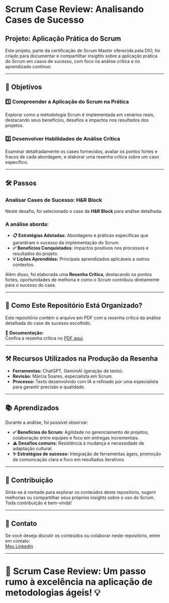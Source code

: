 # **Scrum Case Review: Analisando Cases de Sucesso**  

## Projeto: Aplicação Prática do Scrum
Este projeto, parte da certificação de Scrum Master oferecida pela DIO, foi criado para documentar e compartilhar insights sobre a aplicação prática do Scrum em casos de sucesso, com foco na análise crítica e no aprendizado contínuo.

---

## 📌 **Objetivos**  
### 1️⃣ **Compreender a Aplicação do Scrum na Prática**  
Explorar como a metodologia Scrum é implementada em cenários reais, destacando seus benefícios, desafios e impactos nos resultados dos projetos.  

### 2️⃣ **Desenvolver Habilidades de Análise Crítica**  
Examinar detalhadamente os cases fornecidos, avaliar os pontos fortes e fracos de cada abordagem, e elaborar uma resenha crítica sobre um caso específico.  

---

## 🛠️ **Passos**  
### **Analisar Cases de Sucesso: H&R Block**  
Neste desafio, foi selecionado o case da **H&R Block** para análise detalhada.  

### A análise aborda:  
- **📋 Estratégias Adotadas:** Abordagens e práticas específicas que garantiram o sucesso da implementação do Scrum.  
- **✅ Benefícios Conquistados:** Impactos positivos nos processos e resultados do projeto.  
- **💡 Lições Aprendidas:** Principais aprendizados aplicáveis a outros contextos.  

Além disso, foi elaborada uma **Resenha Crítica**, destacando os pontos fortes, oportunidades de melhoria e como o Scrum contribuiu diretamente para o sucesso do case.  

---
## 🚀 **Como Este Repositório Está Organizado?**  
Este repositório contém o arquivo em PDF com a resenha crítica da análise detalhada do case de sucesso escolhido.  

  
📄 **Documentação:**  
Confira a resenha crítica no [PDF aqui](https://github.com/profamar/scrum-case-review-/raw/main/Resenha%20Crítica%20Aplicação%20do%20Scrum%20no%20Case%20de%20Sucesso%20da%20H&R%20Block.pdf).

---

## ⚒️ **Recursos Utilizados na Produção da Resenha**  
- **Ferramentas:** ChatGPT, GeminiAI (geração de texto).  
- **Revisão:** Márcia Soares, especialista em Scrum.  
- **Processo:** Texto desenvolvido com IA e refinado por uma especialista para garantir precisão e qualidade.  

---

## 📚 **Aprendizados**  
Durante a análise, foi possível observar:  
- **✅ Benefícios do Scrum:** Agilidade no gerenciamento de projetos, colaboração entre equipes e foco em entregas incrementais.  
- **⚠️ Desafios comuns:** Resistência à mudança e necessidade de adaptação cultural.  
- **✨ Estratégias de sucesso:** Integração de ferramentas ágeis, promoção da comunicação clara e foco em resultados iterativos.  

---

## 🤝 **Contribuição**  
Sinta-se à vontade para explorar os conteúdos deste repositório, sugerir melhorias ou compartilhar seus próprios insights sobre o uso do Scrum. Toda contribuição é bem-vinda!  

---

## 📧 **Contato**  
Se você deseja discutir os conteúdos ou colaborar neste repositório, entre em contato:  
[Meu Linkedin](https://linkedin.com/in/márcia-soares-236974256)  

---

# 📂 **Scrum Case Review: Um passo rumo à excelência na aplicação de metodologias ágeis!** 💡





